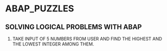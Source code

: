 # ABAP_PUZZLES
## SOLVING LOGICAL PROBLEMS WITH ABAP

1. TAKE INPUT OF 5 NUMBERS FROM USER AND FIND THE HIGHEST AND THE LOWEST INTEGER AMONG THEM.
